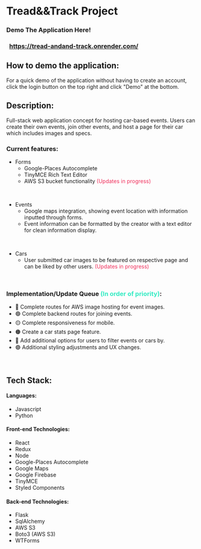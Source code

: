 # Tread&&Track Project

### Demo The Application Here! 
### &nbsp; https://tread-andand-track.onrender.com/ 

## How to demo the application:
For a quick demo of the application without having to create an account, click the login button on the top right and click "Demo" at the bottom.

## Description:

Full-stack web application concept for hosting car-based events. Users can create their own events, join other events, and host a page for their car which includes images and specs.

### Current features:
- Forms 
   - Google-Places Autocomplete
   - TinyMCE Rich Text Editor
   - AWS S3 bucket functionality <span style="color:#f0305c">(Updates in progress)</span>

&nbsp;
- Events
   - Google maps integration, showing event location with information inputted through forms.
   - Event information can be formatted by the creator with a text editor for clean information display.

&nbsp;
- Cars
   - User submitted car images to be featured on respective page and can be liked by other users. <span style="color:#f0305c">(Updates in progress)</span>

&nbsp;
### Implementation/Update Queue <span style="color:#34ebc3">(In order of priority)</span>:
- 🔵 Complete routes for AWS image hosting for event images. 
- 🟢 Complete backend routes for joining events. 
- 🟡 Complete responsiveness for mobile. 
- 🟠 Create a car stats page feature. 
- 🔴 Add additional options for users to filter events or cars by. 
- 🟣 Additional styling adjustments and UX changes.

&nbsp;
## Tech Stack:
#### Languages:
- Javascript
- Python
#### Front-end Technologies:
- React
- Redux
- Node
- Google-Places Autocomplete
- Google Maps
- Google Firebase
- TinyMCE
- Styled Components
#### Back-end Technologies:
- Flask
- SqlAlchemy
- AWS S3
- Boto3 (AWS S3)
- WTForms
